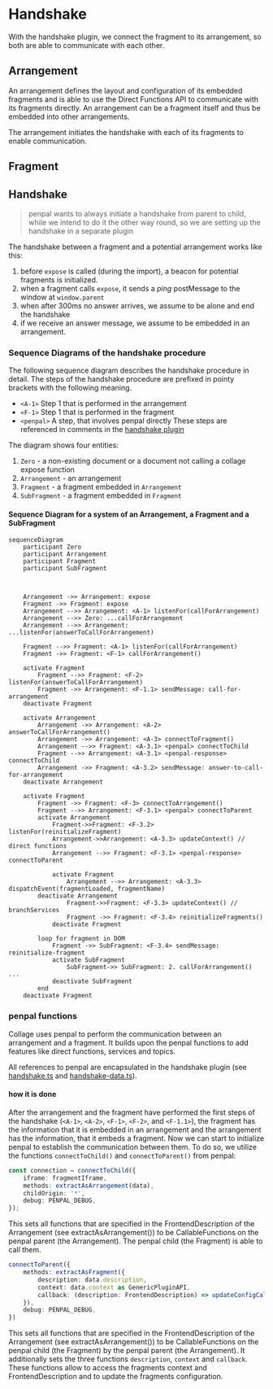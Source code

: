 # Handshake
With the handshake plugin, we connect the fragment to its arrangement, so both are able to communicate with each other.

## Arrangement
An arrangement defines the layout and configuration of its embedded fragments and is able to use the Direct Functions API to communicate with its fragments directly.
An arrangement can be a fragment itself and thus be embedded into other arrangements.

The arrangement initiates the handshake with each of its fragments to enable communication.

## Fragment

## Handshake

> penpal wants to always initiate a handshake from parent to child, while we intend to do it the other way round, so we are setting up the handshake in a separate plugin

The handshake between a fragment and a potential arrangement works like this:

1. before `expose` is called (during the import), a beacon for potential fragments is initialized.
2. when a fragment calls `expose`, it sends a _ping_ postMessage to the window at `window.parent`
3. when after 300ms no answer arrives, we assume to be alone and end the handshake
4. if we receive an answer message, we assume to be embedded in an arrangement.


### Sequence Diagrams of the handshake procedure

The following sequence diagram describes the handshake procedure in detail.
The steps of the handshake procedure are prefixed in pointy brackets with the following meaning.

* `<A-1>` Step 1 that is performed in the arrangement
* `<F-1>` Step 1 that is performed in the fragment
* `<penpal>` A step, that involves penpal directly
These steps are referenced in comments in the [handshake plugin](./handshake.ts)

The diagram shows four entities:
1. `Zero` - a non-existing document or a document not calling a collage expose function
1. `Arrangement` - an arrangement
1. `Fragment` - a fragment embedded in `Arrangement`
1. `SubFragment` - a fragment embedded in `Fragment`

#### Sequence Diagram for a system of an Arrangement, a Fragment and a SubFragment
```mermaid
sequenceDiagram
    participant Zero
    participant Arrangement
    participant Fragment
    participant SubFragment



    Arrangement ->> Arrangement: expose
    Fragment ->> Fragment: expose
    Arrangement -->> Arrangement: <A-1> listenFor(callForArrangement)
    Arrangement -->> Zero: ...callForArrangement
    Arrangement -->> Arrangement: ...listenFor(answerToCallForArrangement)
   
    Fragment -->> Fragment: <A-1> listenFor(callForArrangement)
    Fragment ->> Fragment: <F-1> callForArrangement()
    
    activate Fragment
        Fragment -->> Fragment: <F-2> listenFor(answerToCallForArrangement)
        Fragment ->> Arrangement: <F-1.1> sendMessage: call-for-arrangement
    deactivate Fragment
    
    activate Arrangement
        Arrangement ->> Arrangement: <A-2> answerToCallForArrangement()
        Arrangement ->> Arrangement: <A-3> connectToFragment()
        Arrangement -->> Fragment: <A-3.1> <penpal> connectToChild
        Fragment -->> Arrangement: <A-3.1> <penpal-response> connectToChild
        Arrangement ->> Fragment: <A-3.2> sendMessage: answer-to-call-for-arrangement
    deactivate Arrangement
    
    activate Fragment
        Fragment ->> Fragment: <F-3> connectToArrangement()
        Fragment -->> Arrangement: <F-3.1> <penpal> connectToParent
        activate Arrangement
            Fragment->>Fragment: <F-3.2> listenFor(reinitializeFragment)
            Arrangement->>Arrangement: <A-3.3> updateContext() // direct functions
            Arrangement -->> Fragment: <F-3.1> <penpal-response> connectToParent
            
            activate Fragment
                Arrangement -->> Arrangement: <A-3.3> dispatchEvent(fragmentLoaded, fragmentName)
        deactivate Arrangement
                Fragment->>Fragment: <F-3.3> updateContext() // branchServices
                Fragment ->> Fragment: <F-3.4> reinitializeFragments()
            deactivate Fragment
        
        loop for fragment in DOM
            Fragment ->> SubFragment: <F-3.4> sendMessage: reinitialize-fragment
            activate SubFragment
                SubFragment->> SubFragment: 2. callForArrangement() ...
            deactivate SubFragment
        end
    deactivate Fragment

```

### penpal functions
Collage uses penpal to perform the communication between an arrangement and a fragment. It builds upon the penpal functions to add features like direct functions, services and topics.

All references to penpal are encapsulated in the handshake plugin (see [handshake.ts](./handshake.ts) and [handshake-data.ts](./handshake-data.ts)).

#### how it is done
After the arrangement and the fragment have performed the first steps of the handshake (`<A-1>`, `<A-2>`, `<F-1>`, `<F-2>`, and `<F-1.1>`), the fragment has the information that it is embedded in an arrangement and the arrangement has the information, that it embeds a fragment. Now we can start to initialize penpal to establish the communication between them. To do so, we utilize the functions `connectToChild()` and `connectToParent()` from penpal:

```typescript
const connection = connectToChild({
    iframe: fragmentIframe,
    methods: extractAsArrangement(data),
    childOrigin: '*',
    debug: PENPAL_DEBUG,
});
```

This sets all functions that are specified in the FrontendDescription of the Arrangement (see extractAsArrangement()) to be CallableFunctions on the penpal parent (the Arrangement). The penpal child (the Fragment) is able to call them. 

```typescript
connectToParent({
    methods: extractAsFragment({
        description: data.description,
        context: data.context as GenericPluginAPI,
        callback: (description: FrontendDescription) => updateConfigCallback(description)(data.context),
    }),
    debug: PENPAL_DEBUG,
})
```

This sets all functions that are specified in the FrontendDescription of the Arrangement (see extractAsArrangement()) to be CallableFunctions on the penpal child (the Fragment) by the penpal parent (the Arrangement). It additionally sets the three functions `description`, `context` and `callback`. These functions allow to access the fragments context and FrontendDescription and to update the fragments configuration.
